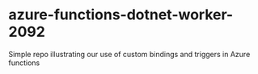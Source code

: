 # azure-functions-dotnet-worker-2092
Simple repo illustrating our use of custom bindings and triggers in Azure functions
